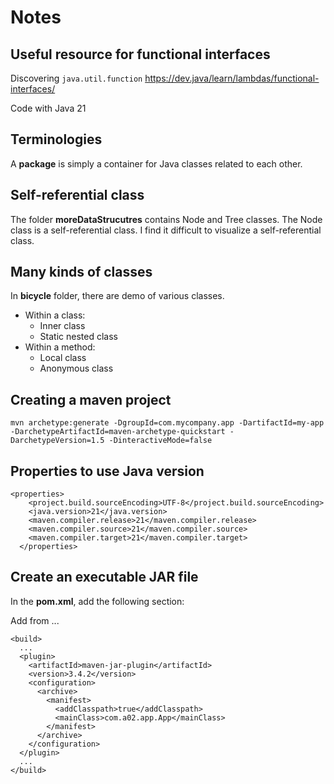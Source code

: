 # Notes

## Useful resource for functional interfaces

Discovering `java.util.function` 
https://dev.java/learn/lambdas/functional-interfaces/

Code with Java 21


## Terminologies

A **package** is simply a container for Java classes related to each other.

## Self-referential class

The folder **moreDataStrucutres** contains Node and Tree classes. The Node class is a self-referential class. I find it difficult to visualize a self-referential class.

## Many kinds of classes

In **bicycle** folder, there are demo of various classes.

- Within a class:
  - Inner class
  - Static nested class
- Within a method:
  - Local class
  - Anonymous class

## Creating a maven project

```
mvn archetype:generate -DgroupId=com.mycompany.app -DartifactId=my-app -DarchetypeArtifactId=maven-archetype-quickstart -DarchetypeVersion=1.5 -DinteractiveMode=false
```

## Properties to use Java version

```
<properties>
    <project.build.sourceEncoding>UTF-8</project.build.sourceEncoding>
    <java.version>21</java.version>
    <maven.compiler.release>21</maven.compiler.release>
    <maven.compiler.source>21</maven.compiler.source>
    <maven.compiler.target>21</maven.compiler.target>
  </properties>

```

## Create an executable JAR file

In the **pom.xml**, add the following section:

Add from <configuration>...</configuration>

```
<build>
  ...
  <plugin>
    <artifactId>maven-jar-plugin</artifactId>
    <version>3.4.2</version>
    <configuration>
      <archive>
        <manifest>
          <addClasspath>true</addClasspath>
          <mainClass>com.a02.app.App</mainClass>
        </manifest>
      </archive>
    </configuration>
  </plugin>
  ...
</build>
```

